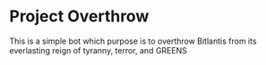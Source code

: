 # Project Overthrow
This is a simple bot which purpose is to overthrow Bitlantis from its everlasting reign of tyranny, terror, and GREENS

